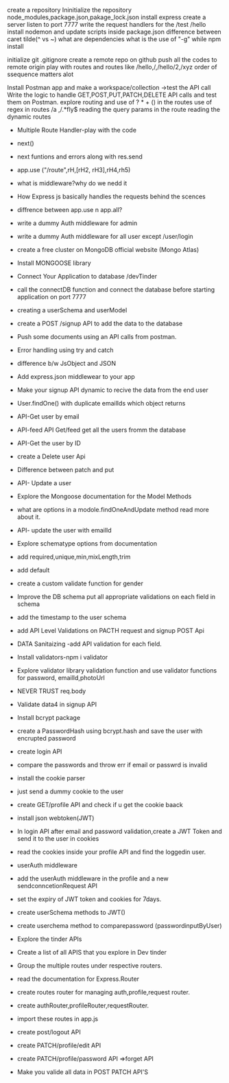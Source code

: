 create a repository
Ininitialize the repository
node_modules,package.json,pakage_lock.json
install express
create a server
listen to port 7777
write the request handlers for the /test /hello
install nodemon and update scripts inside package.json
difference between caret tilde(^ vs ~)
what are dependencies
what is the use of "-g" while npm install

initialize git
.gitignore
create a remote repo on github
push all the codes to remote origin
play with routes and routes like /hello,/,/hello/2,/xyz
order of ssequence matters alot

Install Postman app and make a workspace/collection ->test the API call
Write the logic to handle GET,POST,PUT,PATCH,DELETE API calls and test them on Postman.
explore routing and use of ? * + () in the routes
use of regex in routes /a ,/.*fly$
reading the query params in the route
reading the dynamic routes


- Multiple Route Handler-play with the code
- next()
- next funtions and errors along with res.send
- app.use ("/route",rH,[rH2, rH3],rH4,rh5)
- what is middleware?why do we nedd it
- How Express js basically handles the requests behind the scences
- diffrence between app.use n app.all?
- write a dummy Auth middleware for admin
- write a dummy Auth middleware for  all user except /user/login


- create a free cluster on MongoDB official website (Mongo Atlas)
- Install MONGOOSE library
- Connect Your Application to database <conncetion URL> /devTinder
- call the connectDB function and connect the database before starting application on port 7777
- creating a userSchema and userModel
- create a POST /signup API to add the data to the database
- Push some documents using an API calls from postman.
- Error handling using try and catch


- difference b/w JsObject and JSON
- Add express.json middlewear to your app
- Make your signup API dynamic to recive the data from the end user
- User.findOne() with duplicate emailIds which object returns
- API-Get user by email
- API-feed API  Get/feed get all the users fromm the database
- API-Get the user by ID
- create a Delete user Api
- Difference between patch and put
- API- Update a user
- Explore the Mongoose documentation for the Model Methods
- what are options in a modole.findOneAndUpdate method read more about it.
-  API- update the user with  emailId

- Explore schematype options from documentation
- add required,unique,min,mixLength,trim
- add default
- create a custom validate function for gender
- Improve the DB schema put all appropriate validations on each field in schema
- add the timestamp to the user schema
- add API Level Validations on PACTH  request and signup POST Api
- DATA Sanitaizing -add API validation for each field.
- Install validators-npm i validator
- Explore validator library validation function and use validator functions for password, emailId,photoUrl
- NEVER TRUST req.body
- Validate data4 in signup API
- Install bcrypt package
- create a PasswordHash using bcrypt.hash and save the user with encrupted password

- create login API
- compare the passwords and throw err if email or passwrd is invalid

- install the cookie parser
- just send a dummy cookie to the user
- create GET/profile API and check if u get the cookie baack
- install json webtoken(JWT)
- In  login API after email and password validation,create a JWT Token and send it to the user in cookies
- read the cookies inside your profile API and find the loggedin user.

- userAuth middleware
- add the userAuth middleware in the profile and  a new sendconncetionRequest API
- set the expiry of JWT token and cookies for 7days.
- create userSchema methods to JWT()
- create userchema method to comparepassword (passwordinputByUser)

- Explore the tinder APIs
- Create a list of all APIS that you explore in Dev tinder
- Group the multiple routes under respective routers.
- read the documentation for Express.Router
-  create routes router for managing auth,profile,request router.
- create authRouter,profileRouter,requestRouter.
- import these routes in app.js

- create post/logout API
-  create PATCH/profile/edit API
- create PATCH/profile/password API =>forget API
- Make you valide all data in POST PATCH API'S